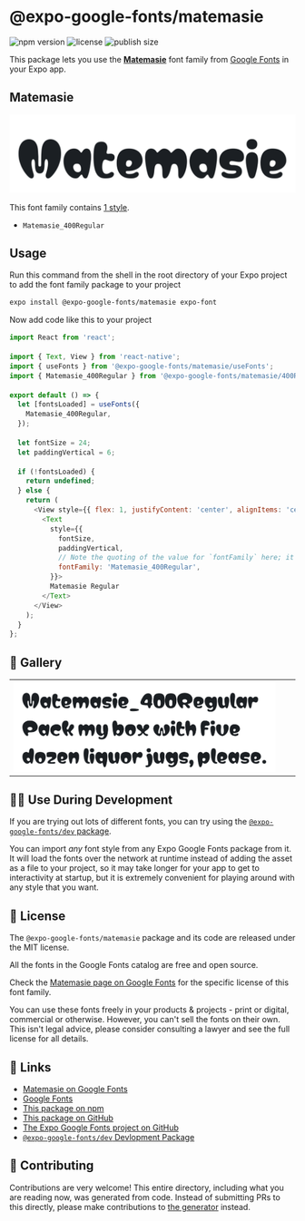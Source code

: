 # @expo-google-fonts/matemasie

![npm version](https://flat.badgen.net/npm/v/@expo-google-fonts/matemasie)
![license](https://flat.badgen.net/github/license/expo/google-fonts)
![publish size](https://flat.badgen.net/packagephobia/install/@expo-google-fonts/matemasie)

This package lets you use the [**Matemasie**](https://fonts.google.com/specimen/Matemasie) font family from [Google Fonts](https://fonts.google.com/) in your Expo app.

## Matemasie

![Matemasie](./font-family.png)

This font family contains [1 style](#-gallery).

- `Matemasie_400Regular`

## Usage

Run this command from the shell in the root directory of your Expo project to add the font family package to your project
```sh
expo install @expo-google-fonts/matemasie expo-font
```

Now add code like this to your project
```js
import React from 'react';

import { Text, View } from 'react-native';
import { useFonts } from '@expo-google-fonts/matemasie/useFonts';
import { Matemasie_400Regular } from '@expo-google-fonts/matemasie/400Regular';

export default () => {
  let [fontsLoaded] = useFonts({
    Matemasie_400Regular,
  });

  let fontSize = 24;
  let paddingVertical = 6;

  if (!fontsLoaded) {
    return undefined;
  } else {
    return (
      <View style={{ flex: 1, justifyContent: 'center', alignItems: 'center' }}>
        <Text
          style={{
            fontSize,
            paddingVertical,
            // Note the quoting of the value for `fontFamily` here; it expects a string!
            fontFamily: 'Matemasie_400Regular',
          }}>
          Matemasie Regular
        </Text>
      </View>
    );
  }
};

```

## 🔡 Gallery


||||
|-|-|-|
|![Matemasie_400Regular](./Matemasie_400Regular.ttf.png)||||


## 👩‍💻 Use During Development

If you are trying out lots of different fonts, you can try using the [`@expo-google-fonts/dev` package](https://github.com/expo/google-fonts/tree/master/font-packages/dev#readme).

You can import *any* font style from any Expo Google Fonts package from it. It will load the fonts
over the network at runtime instead of adding the asset as a file to your project, so it may take longer
for your app to get to interactivity at startup, but it is extremely convenient
for playing around with any style that you want.

## 📖 License

The `@expo-google-fonts/matemasie` package and its code are released under the MIT license.

All the fonts in the Google Fonts catalog are free and open source.

Check the [Matemasie page on Google Fonts](https://fonts.google.com/specimen/Matemasie) for the specific license of this font family.

You can use these fonts freely in your products & projects - print or digital, commercial or otherwise. However, you can't sell the fonts on their own. This isn't legal advice, please consider consulting a lawyer and see the full license for all details.

## 🔗 Links

- [Matemasie on Google Fonts](https://fonts.google.com/specimen/Matemasie)
- [Google Fonts](https://fonts.google.com/)
- [This package on npm](https://www.npmjs.com/package/@expo-google-fonts/matemasie)
- [This package on GitHub](https://github.com/expo/google-fonts/tree/master/font-packages/matemasie)
- [The Expo Google Fonts project on GitHub](https://github.com/expo/google-fonts)
- [`@expo-google-fonts/dev` Devlopment Package](https://github.com/expo/google-fonts/tree/master/font-packages/dev)

## 🤝 Contributing

Contributions are very welcome! This entire directory, including what you are reading now, was generated from code. Instead of submitting PRs to this directly, please make contributions to [the generator](https://github.com/expo/google-fonts/tree/master/packages/generator) instead.
